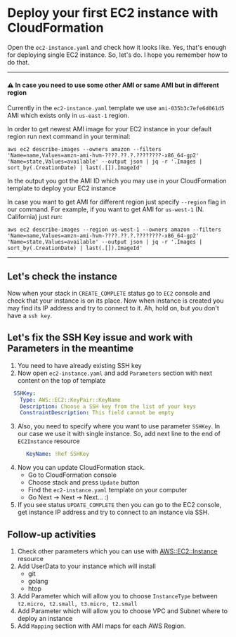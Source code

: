 # Deploy your first EC2 instance with CloudFormation

Open the `ec2-instance.yaml` and check how it looks like. Yes, that's enough for deploying single EC2 instance. So, let's do. I hope you remember how to do that.
_________________
#### :warning: In case you need to use some other AMI or same AMI but in different region
Currently in the `ec2-instance.yaml` template we use `ami-035b3c7efe6d061d5` AMI which exists only in `us-east-1` region. 

In order to get newest AMI image for your EC2 instance in your default region run next command in your terminal:
```
aws ec2 describe-images --owners amazon --filters 'Name=name,Values=amzn-ami-hvm-????.??.?.????????-x86_64-gp2' 'Name=state,Values=available' --output json | jq -r '.Images | sort_by(.CreationDate) | last(.[]).ImageId'
```
In the output you got the AMI ID which you may use in your CloudFormation template to deploy your EC2 instance

In case you want to get AMI for different region just specify `--region` flag in our command. For example, if you want to get AMI for `us-west-1` (N. California) just run:
```
aws ec2 describe-images --region us-west-1 --owners amazon --filters 'Name=name,Values=amzn-ami-hvm-????.??.?.????????-x86_64-gp2' 'Name=state,Values=available' --output json | jq -r '.Images | sort_by(.CreationDate) | last(.[]).ImageId'
```
_________________
## Let's check the instance
Now when your stack in `CREATE_COMPLETE` status go to `EC2` console and check that your instance is on its place.
Now when instance is created you may find its IP address and try to connect to it. Ah, hold on, but you don't have a `ssh key`.

## Let's fix the SSH Key issue and work with Parameters in the meantime
1. You need to have already existing SSH key
2. Now open `ec2-instance.yaml` and add `Parameters` section with next content on the top of template
```yaml
  SSHKey:
    Type: AWS::EC2::KeyPair::KeyName
    Description: Choose a SSH key from the list of your keys
    ConstraintDescription: This field cannot be empty
```
3. Also, you need to specify where you want to use parameter `SSHKey`. In our case we use it with single instance. So, add next line to the end of `EC2Instance` resource
```yaml
      KeyName: !Ref SSHKey
```
4. Now you can update CloudFormation stack. 
   - Go to CloudFormation console
   - Choose stack and press `Update` button
   - Find the `ec2-instance.yaml` template on your computer
   - Go Next -> Next -> Next... :)
5. If you see status `UPDATE_COMPLETE` then you can go to the EC2 console, get instance IP address and try to connect to an instance via SSH.

## Follow-up activities
1. Check other parameters which you can use with [AWS::EC2::Instance](https://docs.aws.amazon.com/AWSCloudFormation/latest/UserGuide/aws-properties-ec2-instance.html) resource
2. Add UserData to your instance which will install
   - git
   - golang
   - htop
3. Add Parameter which will allow you to choose `InstanceType` between `t2.micro, t2.small, t3.micro, t2.small`
4. Add Parameter which will allow you to choose VPC and Subnet where to deploy an instance
5. Add `Mapping` section with AMI maps for each AWS Region.